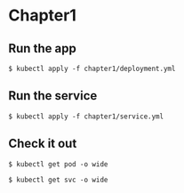 # Chapter1

## Run the app

`$ kubectl apply -f chapter1/deployment.yml`

## Run the service

`$ kubectl apply -f chapter1/service.yml`

## Check it out

`$ kubectl get pod -o wide`

`$ kubectl get svc -o wide`
